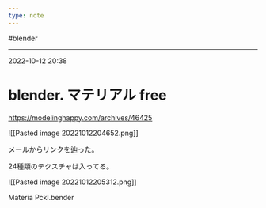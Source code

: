 ```yaml
---
type: note
---
```


#blender

---
2022-10-12  20:38

# blender.  マテリアル free

https://modelinghappy.com/archives/46425

![[Pasted image 20221012204652.png]]

メールからリンクを辿った。

24種類のテクスチャは入ってる。

![[Pasted image 20221012205312.png]]

Materia Pckl.bender

